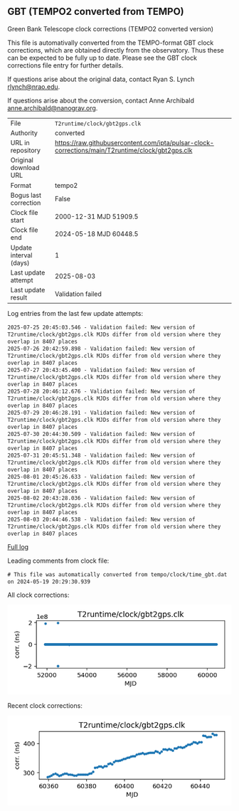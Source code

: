 
## GBT (TEMPO2 converted from TEMPO)

Green Bank Telescope clock corrections (TEMPO2 converted version)

This file is automativally converted from the TEMPO-format GBT
clock corrections, which are obtained directly from the observatory.
Thus these can be expected to be fully up to date. Please see the
GBT clock corrections file entry for further details.

If questions arise about the original data, contact Ryan S. Lynch
<rlynch@nrao.edu>.

If questions arise about the conversion, contact Anne Archibald
<anne.archibald@nanograv.org>.

|     |     |
|:--- |:--- |
| File | `T2runtime/clock/gbt2gps.clk` |
| Authority | converted |
| URL in repository | <https://raw.githubusercontent.com/ipta/pulsar-clock-corrections/main/T2runtime/clock/gbt2gps.clk> |
| Original download URL | <None> |
| Format | tempo2 |
| Bogus last correction | False |
| Clock file start | 2000-12-31 MJD 51909.5 |
| Clock file end | 2024-05-18 MJD 60448.5 |
| Update interval (days) | 1 |
| Last update attempt | 2025-08-03 |
| Last update result | Validation failed |

Log entries from the last few update attempts:
```
2025-07-25 20:45:03.546 - Validation failed: New version of T2runtime/clock/gbt2gps.clk MJDs differ from old version where they overlap in 8407 places
2025-07-26 20:42:59.898 - Validation failed: New version of T2runtime/clock/gbt2gps.clk MJDs differ from old version where they overlap in 8407 places
2025-07-27 20:43:45.400 - Validation failed: New version of T2runtime/clock/gbt2gps.clk MJDs differ from old version where they overlap in 8407 places
2025-07-28 20:46:12.676 - Validation failed: New version of T2runtime/clock/gbt2gps.clk MJDs differ from old version where they overlap in 8407 places
2025-07-29 20:46:28.191 - Validation failed: New version of T2runtime/clock/gbt2gps.clk MJDs differ from old version where they overlap in 8407 places
2025-07-30 20:44:30.509 - Validation failed: New version of T2runtime/clock/gbt2gps.clk MJDs differ from old version where they overlap in 8407 places
2025-07-31 20:45:51.348 - Validation failed: New version of T2runtime/clock/gbt2gps.clk MJDs differ from old version where they overlap in 8407 places
2025-08-01 20:45:26.633 - Validation failed: New version of T2runtime/clock/gbt2gps.clk MJDs differ from old version where they overlap in 8407 places
2025-08-02 20:43:28.036 - Validation failed: New version of T2runtime/clock/gbt2gps.clk MJDs differ from old version where they overlap in 8407 places
2025-08-03 20:44:46.538 - Validation failed: New version of T2runtime/clock/gbt2gps.clk MJDs differ from old version where they overlap in 8407 places
```
[Full log](https://raw.githubusercontent.com/ipta/pulsar-clock-corrections/main/log/T2runtime/clock/gbt2gps.clk.log)

Leading comments from clock file:

    # This file was automatically converted from tempo/clock/time_gbt.dat on 2024-05-19 20:29:30.939



All clock corrections:

![plot of all clock corrections](gbt2gps.clk.png "All corrections")

Recent clock corrections:

![plot of recent clock corrections](gbt2gps.clk.short.png "Recent corrections")

